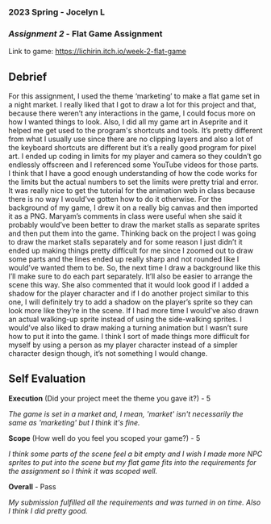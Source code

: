 ### **2023 Spring** - Jocelyn L
### *Assignment 2* - Flat Game Assignment
Link to game: https://lichirin.itch.io/week-2-flat-game


## **Debrief**

For this assignment, I used the theme ‘marketing’ to make a flat game set in a night market. I really liked that I got to draw a lot for this project and that, because there weren’t any interactions in the game, I could focus more on how I wanted things to look. Also, I did all my game art in Aseprite and it helped me get used to the program's shortcuts and tools. It’s pretty different from what I usually use since there are no clipping layers and also a lot of the keyboard shortcuts are different but it’s a really good program for pixel art. I ended up coding in limits for my player and camera so they couldn’t go endlessly offscreen and I referenced some YouTube videos for those parts. I think that I have a good enough understanding of how the code works for the limits but the actual numbers to set the limits were pretty trial and error. It was really nice to get the tutorial for the animation web in class because there is no way I would’ve gotten how to do it otherwise. For the background of my game, I drew it on a really big canvas and then imported it as a PNG. Maryam’s comments in class were useful when she said it probably would’ve been better to draw the market stalls as separate sprites and then put them into the game. Thinking back on the project I was going to draw the market stalls separately and for some reason I just didn’t it ended up making things pretty difficult for me since I zoomed out to draw some parts and the lines ended up really sharp and not rounded like I would’ve wanted them to be.  So, the next time I draw a background like this I’ll make sure to do each part separately. It’ll also be easier to arrange the scene this way. She also commented that it would look good if I added a shadow for the player character and if I do another project similar to this one, I will definitely try to add a shadow on the player’s sprite so they can look more like they’re in the scene. If I had more time I would’ve also drawn an actual walking-up sprite instead of using the side-walking sprites. I would’ve also liked to draw making a turning animation but I wasn’t sure how to put it into the game. I think I sort of made things more difficult for myself by using a person as my player character instead of a simpler character design though, it’s not something I would change. 
  

## **Self Evaluation**

**Execution** (Did your project meet the theme you gave it?) - 5

*The game is set in a market and, I mean, 'market' isn't necessarily the same as 'marketing' but I think it's fine.*


**Scope** (How well do you feel you scoped your game?) - 5


*I think some parts of the scene feel a bit empty and I wish I made more NPC sprites to put into the scene but my flat
game fits into the requirements for the assignment so I think it was scoped well.*


**Overall** - Pass


*My submission fulfilled all the requirements and was turned in on time. Also I think I did pretty good.*
